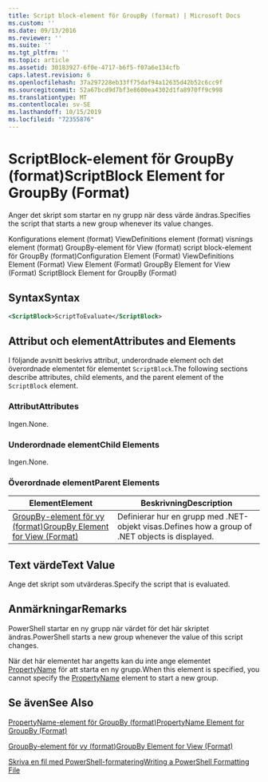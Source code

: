 ```yaml
---
title: Script block-element för GroupBy (format) | Microsoft Docs
ms.custom: ''
ms.date: 09/13/2016
ms.reviewer: ''
ms.suite: ''
ms.tgt_pltfrm: ''
ms.topic: article
ms.assetid: 30183927-6f0e-4717-b6f5-f07a6e134cfb
caps.latest.revision: 6
ms.openlocfilehash: 37a297228eb33ff75daf94a12635d42b52c6cc9f
ms.sourcegitcommit: 52a67bcd9d7bf3e8600ea4302d1fa8970ff9c998
ms.translationtype: MT
ms.contentlocale: sv-SE
ms.lasthandoff: 10/15/2019
ms.locfileid: "72355876"
---
```

# <a name="scriptblock-element-for-groupby-format"></a><span data-ttu-id="61170-102">ScriptBlock-element för GroupBy (format)</span><span class="sxs-lookup"><span data-stu-id="61170-102">ScriptBlock Element for GroupBy (Format)</span></span>

<span data-ttu-id="61170-103">Anger det skript som startar en ny grupp när dess värde ändras.</span><span class="sxs-lookup"><span data-stu-id="61170-103">Specifies the script that starts a new group whenever its value changes.</span></span>

<span data-ttu-id="61170-104">Konfigurations element (format) ViewDefinitions element (format) visnings element (format) GroupBy-element för View (format) script block-element för GroupBy (format)</span><span class="sxs-lookup"><span data-stu-id="61170-104">Configuration Element (Format) ViewDefinitions Element (Format) View Element (Format) GroupBy Element for View (Format) ScriptBlock Element for GroupBy (Format)</span></span>

## <a name="syntax"></a><span data-ttu-id="61170-105">Syntax</span><span class="sxs-lookup"><span data-stu-id="61170-105">Syntax</span></span>

```xml
<ScriptBlock>ScriptToEvaluate</ScriptBlock>
```

## <a name="attributes-and-elements"></a><span data-ttu-id="61170-106">Attribut och element</span><span class="sxs-lookup"><span data-stu-id="61170-106">Attributes and Elements</span></span>

<span data-ttu-id="61170-107">I följande avsnitt beskrivs attribut, underordnade element och det överordnade elementet för elementet `ScriptBlock`.</span><span class="sxs-lookup"><span data-stu-id="61170-107">The following sections describe attributes, child elements, and the parent element of the `ScriptBlock` element.</span></span>

### <a name="attributes"></a><span data-ttu-id="61170-108">Attribut</span><span class="sxs-lookup"><span data-stu-id="61170-108">Attributes</span></span>

<span data-ttu-id="61170-109">Ingen.</span><span class="sxs-lookup"><span data-stu-id="61170-109">None.</span></span>

### <a name="child-elements"></a><span data-ttu-id="61170-110">Underordnade element</span><span class="sxs-lookup"><span data-stu-id="61170-110">Child Elements</span></span>

<span data-ttu-id="61170-111">Ingen.</span><span class="sxs-lookup"><span data-stu-id="61170-111">None.</span></span>

### <a name="parent-elements"></a><span data-ttu-id="61170-112">Överordnade element</span><span class="sxs-lookup"><span data-stu-id="61170-112">Parent Elements</span></span>

|<span data-ttu-id="61170-113">Element</span><span class="sxs-lookup"><span data-stu-id="61170-113">Element</span></span>|<span data-ttu-id="61170-114">Beskrivning</span><span class="sxs-lookup"><span data-stu-id="61170-114">Description</span></span>|
|-------------|-----------------|
|[<span data-ttu-id="61170-115">GroupBy-element för vy (format)</span><span class="sxs-lookup"><span data-stu-id="61170-115">GroupBy Element for View (Format)</span></span>](./groupby-element-for-view-format.md)|<span data-ttu-id="61170-116">Definierar hur en grupp med .NET-objekt visas.</span><span class="sxs-lookup"><span data-stu-id="61170-116">Defines how a group of .NET objects is displayed.</span></span>|

## <a name="text-value"></a><span data-ttu-id="61170-117">Text värde</span><span class="sxs-lookup"><span data-stu-id="61170-117">Text Value</span></span>

<span data-ttu-id="61170-118">Ange det skript som utvärderas.</span><span class="sxs-lookup"><span data-stu-id="61170-118">Specify the script that is evaluated.</span></span>

## <a name="remarks"></a><span data-ttu-id="61170-119">Anmärkningar</span><span class="sxs-lookup"><span data-stu-id="61170-119">Remarks</span></span>

<span data-ttu-id="61170-120">PowerShell startar en ny grupp när värdet för det här skriptet ändras.</span><span class="sxs-lookup"><span data-stu-id="61170-120">PowerShell starts a new group whenever the value of this script changes.</span></span>

<span data-ttu-id="61170-121">När det här elementet har angetts kan du inte ange elementet [PropertyName](propertyname-element-for-groupby-format.md) för att starta en ny grupp.</span><span class="sxs-lookup"><span data-stu-id="61170-121">When this element is specified, you cannot specify the [PropertyName](propertyname-element-for-groupby-format.md) element to start a new group.</span></span>

## <a name="see-also"></a><span data-ttu-id="61170-122">Se även</span><span class="sxs-lookup"><span data-stu-id="61170-122">See Also</span></span>

[<span data-ttu-id="61170-123">PropertyName-element för GroupBy (format)</span><span class="sxs-lookup"><span data-stu-id="61170-123">PropertyName Element for GroupBy (Format)</span></span>](propertyname-element-for-groupby-format.md)

[<span data-ttu-id="61170-124">GroupBy-element för vy (format)</span><span class="sxs-lookup"><span data-stu-id="61170-124">GroupBy Element for View (Format)</span></span>](groupby-element-for-view-format.md)

[<span data-ttu-id="61170-125">Skriva en fil med PowerShell-formatering</span><span class="sxs-lookup"><span data-stu-id="61170-125">Writing a PowerShell Formatting File</span></span>](writing-a-powershell-formatting-file.md)
